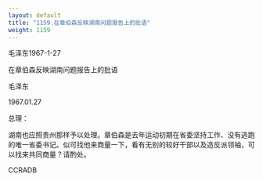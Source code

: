 ```yaml
---
layout: default
title: "1159.在章伯森反映湖南问题报告上的批语"
weight: 1159
---
```


毛泽东1967-1-27

在章伯森反映湖南问题报告上的批语

毛泽东

1967.01.27

总理：

湖南也应照贵州那样予以处理。章伯森是去年运动初期在省委坚持工作、没有逃跑的唯一省委书记。似可找他来商量一下，看有无别的较好干部以及造反派领袖，可以找来共同商量？请酌处。

CCRADB

